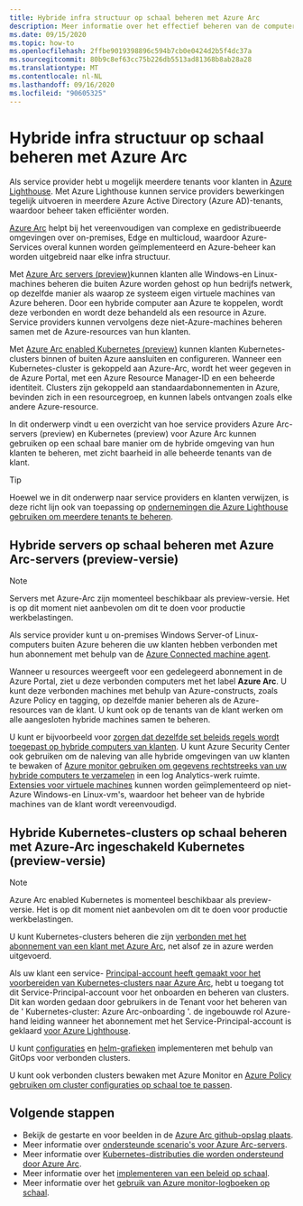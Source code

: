 ```yaml
---
title: Hybride infra structuur op schaal beheren met Azure Arc
description: Meer informatie over het effectief beheren van de computers en Kubernetes-clusters van uw klanten buiten Azure.
ms.date: 09/15/2020
ms.topic: how-to
ms.openlocfilehash: 2ffbe9019398896c594b7cb0e0424d2b5f4dc37a
ms.sourcegitcommit: 80b9c8ef63cc75b226db5513ad81368b8ab28a28
ms.translationtype: MT
ms.contentlocale: nl-NL
ms.lasthandoff: 09/16/2020
ms.locfileid: "90605325"
---
```

# <a name="manage-hybrid-infrastructure-at-scale-with-azure-arc"></a>Hybride infra structuur op schaal beheren met Azure Arc

Als service provider hebt u mogelijk meerdere tenants voor klanten in [Azure Lighthouse](../overview.md). Met Azure Lighthouse kunnen service providers bewerkingen tegelijk uitvoeren in meerdere Azure Active Directory (Azure AD)-tenants, waardoor beheer taken efficiënter worden.

[Azure Arc](../../azure-arc/overview.md) helpt bij het vereenvoudigen van complexe en gedistribueerde omgevingen over on-premises, Edge en multicloud, waardoor Azure-Services overal kunnen worden geïmplementeerd en Azure-beheer kan worden uitgebreid naar elke infra structuur.

Met [Azure Arc servers (preview)](../../azure-arc/servers/overview.md)kunnen klanten alle Windows-en Linux-machines beheren die buiten Azure worden gehost op hun bedrijfs netwerk, op dezelfde manier als waarop ze systeem eigen virtuele machines van Azure beheren. Door een hybride computer aan Azure te koppelen, wordt deze verbonden en wordt deze behandeld als een resource in Azure. Service providers kunnen vervolgens deze niet-Azure-machines beheren samen met de Azure-resources van hun klanten.

Met [Azure Arc enabled Kubernetes (preview)](../../azure-arc/kubernetes/overview.md) kunnen klanten Kubernetes-clusters binnen of buiten Azure aansluiten en configureren. Wanneer een Kubernetes-cluster is gekoppeld aan Azure-Arc, wordt het weer gegeven in de Azure Portal, met een Azure Resource Manager-ID en een beheerde identiteit. Clusters zijn gekoppeld aan standaardabonnementen in Azure, bevinden zich in een resourcegroep, en kunnen labels ontvangen zoals elke andere Azure-resource.

In dit onderwerp vindt u een overzicht van hoe service providers Azure Arc-servers (preview) en Kubernetes (preview) voor Azure Arc kunnen gebruiken op een schaal bare manier om de hybride omgeving van hun klanten te beheren, met zicht baarheid in alle beheerde tenants van de klant.

> [!TIP]
> Hoewel we in dit onderwerp naar service providers en klanten verwijzen, is deze richt lijn ook van toepassing op [ondernemingen die Azure Lighthouse gebruiken om meerdere tenants te beheren](../concepts/enterprise.md).

## <a name="manage-hybrid-servers-at-scale-with-azure-arc-enabled-servers-preview"></a>Hybride servers op schaal beheren met Azure Arc-servers (preview-versie)

> [!NOTE]
> Servers met Azure-Arc zijn momenteel beschikbaar als preview-versie. Het is op dit moment niet aanbevolen om dit te doen voor productie werkbelastingen.

Als service provider kunt u on-premises Windows Server-of Linux-computers buiten Azure beheren die uw klanten hebben verbonden met hun abonnement met behulp van de [Azure Connected machine agent](../../azure-arc/servers/agent-overview.md).

Wanneer u resources weergeeft voor een gedelegeerd abonnement in de Azure Portal, ziet u deze verbonden computers met het label **Azure Arc**. U kunt deze verbonden machines met behulp van Azure-constructs, zoals Azure Policy en tagging, op dezelfde manier beheren als de Azure-resources van de klant. U kunt ook op de tenants van de klant werken om alle aangesloten hybride machines samen te beheren.

U kunt er bijvoorbeeld voor [zorgen dat dezelfde set beleids regels wordt toegepast op hybride computers van klanten](../../azure-arc/servers/learn/tutorial-assign-policy-portal.md). U kunt Azure Security Center ook gebruiken om de naleving van alle hybride omgevingen van uw klanten te bewaken of [Azure monitor gebruiken om gegevens rechtstreeks van uw hybride computers te verzamelen](../../azure-arc/servers/learn/tutorial-enable-vm-insights.md) in een log Analytics-werk ruimte. [Extensies voor virtuele machines](../../azure-arc/servers/manage-vm-extensions.md) kunnen worden geïmplementeerd op niet-Azure Windows-en Linux-vm's, waardoor het beheer van de hybride machines van de klant wordt vereenvoudigd.

## <a name="manage-hybrid-kubernetes-clusters-at-scale-with-azure-arc-enabled-kubernetes-preview"></a>Hybride Kubernetes-clusters op schaal beheren met Azure-Arc ingeschakeld Kubernetes (preview-versie)

> [!NOTE]
> Azure Arc enabled Kubernetes is momenteel beschikbaar als preview-versie. Het is op dit moment niet aanbevolen om dit te doen voor productie werkbelastingen.

U kunt Kubernetes-clusters beheren die zijn [verbonden met het abonnement van een klant met Azure Arc](../../azure-arc/kubernetes/connect-cluster.md), net alsof ze in azure werden uitgevoerd.

Als uw klant een service- [Principal-account heeft gemaakt voor het voorbereiden van Kubernetes-clusters naar Azure Arc](../../azure-arc/kubernetes/create-onboarding-service-principal.md), hebt u toegang tot dit Service-Principal-account voor het onboarden en beheren van clusters. Dit kan worden gedaan door gebruikers in de Tenant voor het beheren van de ' Kubernetes-cluster: Azure Arc-onboarding '. de ingebouwde rol Azure-hand leiding wanneer het abonnement met het Service-Principal-account is geklaard [voor Azure Lighthouse](onboard-customer.md).

U kunt [configuraties](../../azure-arc/kubernetes/use-gitops-connected-cluster.md) en [helm-grafieken](../../azure-arc/kubernetes/use-gitops-with-helm.md) implementeren met behulp van GitOps voor verbonden clusters.

U kunt ook verbonden clusters bewaken met Azure Monitor en [Azure Policy gebruiken om cluster configuraties op schaal toe te passen](../../azure-arc/kubernetes/use-azure-policy.md).

## <a name="next-steps"></a>Volgende stappen

- Bekijk de gestarte en voor beelden in de [Azure Arc github-opslag plaats](https://github.com/microsoft/azure_arc). 
- Meer informatie over [ondersteunde scenario's voor Azure Arc-servers](../../azure-arc/servers/overview.md#supported-scenarios).
- Meer informatie over [Kubernetes-distributies die worden ondersteund door Azure Arc](../../azure-arc/kubernetes/overview.md#supported-kubernetes-distributions).
- Meer informatie over het [implementeren van een beleid op schaal](policy-at-scale.md).
- Meer informatie over het [gebruik van Azure monitor-logboeken op schaal](monitor-at-scale.md).

